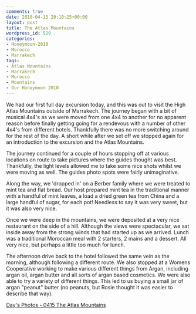 ```yaml
---
comments: true
date: 2010-04-15 20:18:25+00:00
layout: post
title: The Atlas Mountains
wordpress_id: 529
categories:
- Honeymoon-2010
- Morocco
- Marrakech
tags:
- Atlas Mountains
- Marrakech
- Morocco
- Mountains
- Our Honeymoon 2010
---
```


[](http://travel.perry-online.me.uk/files/2012/08/sfpgMjAxMC8wNDEyLTA0MTkgT3VyIEhvbmV5bW9vbi8wNDE1IFRoZSBBdGxhcyBNb3VudGFpbnMvKklNR182OTQ2LmpwZyoqaW1hZ2UqKjg1NmI5Y2E2ZTEzMzRhYTA3NzUyZWNhMDEyNjYyYjUzamp.jpg)We had our first full day excursion today, and this was out to visit the High Atlas Mountains outside of Marrakech. The journey began with a bit of musical 4x4's as we were moved from one 4x4 to another for no apparent reason before finally getting going for a rendevous with a number of other 4x4's from different hotels. Thankfully there was no more switching around for the rest of the day. A short while after we set off we stopped again for an introduction to the excursion and the Atlas Mountains.

The journey continued for a couple of hours stopping off at various locations on route to take pictures where the guides thought was best. Thankfully, the light levels allowed me to take some nice shots whilst we were moving as well. The guides photo spots were fairly unimaginative.

[](http://travel.perry-online.me.uk/files/2012/08/sfpgMjAxMC8wNDEyLTA0MTkgT3VyIEhvbmV5bW9vbi8wNDE1IFRoZSBBdGxhcyBNb3VudGFpbnMvKklNR182OTk2LmpwZyoqaW1hZ2UqKmM1ZDQ1YmM0Zjc1YmRmNjcwOTMyMzg5MDQyNDUxZmM4amp.jpg)Along the way, we 'dropped in' on a Berber family where we were treated to mint tea and flat bread. Our host prepared mint tea in the traditional manner with a handful of mint leaves, a load a dried green tea from China and a large handful of sugar, for each pot! Needless to say it was very sweet, but it was also very nice.

[](http://travel.perry-online.me.uk/files/2012/08/sfpgMjAxMC8wNDEyLTA0MTkgT3VyIEhvbmV5bW9vbi8wNDE1IFRoZSBBdGxhcyBNb3VudGFpbnMvKklNR183MDI5LmpwZyoqaW1hZ2UqKjA1Y2M3NDY4YWFiZDRkZmM4ZmFhZDAwMGIxNWY5YWU4amp.jpg)Once we were deep in the mountains, we were deposited at a very nice restaurant on the side of a hill. Although the views were spectacular, we sat inside away from the strong winds that had started up as we arrived. Lunch was a traditional Moroccan meal with 2 starters, 2 mains and a dessert. All very nice, but perhaps a little too much for lunch.

The afternoon drive back to the hotel followed the same vein as the morning, although following a different route. We also stopped at a Womens Cooperative working to make various different things from Argan, including argan oil, argan butter and all sorts of argan based cosmetics. We were also able to try a variety of different things. This led to us buying a small jar of argan "peanut" butter (no peanuts, but Rosie thought it was easier to describe that way).


[Day's Photos - 0415 The Atlas Mountains](http://photos.perry-online.me.uk/travel/2010/0412-0419-our-honeymoon/0415-the-atlas-mountains/)
